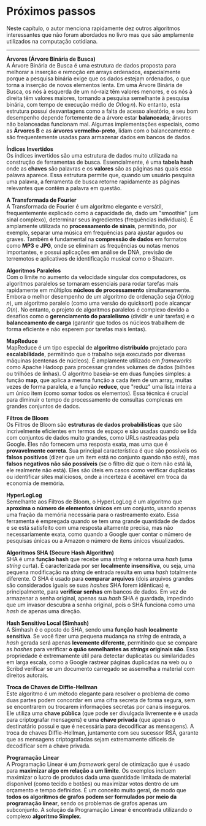 # Próximos passos

Neste capítulo, o autor menciona rapidamente dez outros algoritmos interessantes que não foram abordados no livro mas que são amplamente utilizados na computação cotidiana.

---

**Árvores (Árvore Binária de Busca)**   
A Árvore Binária de Busca é uma estrutura de dados proposta para melhorar a inserção e remoção em arrays ordenados, especialmente porque a pesquisa binária exige que os dados estejam ordenados, o que torna a inserção de novos elementos lenta. Em uma Árvore Binária de Busca, os nós à esquerda de um nó-raiz têm valores menores, e os nós à direita têm valores maiores, tornando a pesquisa semelhante à pesquisa binária, com tempo de execução médio de $O(\log n)$. No entanto, esta estrutura possui desvantagens como a falta de acesso aleatório, e seu bom desempenho depende fortemente de a árvore estar **balanceada**; árvores não balanceadas funcionam mal. Algumas implementações especiais, como as **Árvores B** e as **árvores vermelho-preto**, lidam com o balanceamento e são frequentemente usadas para armazenar dados em bancos de dados.

**Índices Invertidos**   
Os índices invertidos são uma estrutura de dados muito utilizada na construção de ferramentas de busca. Essencialmente, é uma **tabela hash** onde as **chaves** são palavras e os **valores** são as páginas nas quais essa palavra aparece. Essa estrutura permite que, quando um usuário pesquisa uma palavra, a ferramenta de busca retorne rapidamente as páginas relevantes que contêm a palavra em questão.

**A Transformada de Fourier**   
A Transformada de Fourier é um algoritmo elegante e versátil, frequentemente explicado como a capacidade de, dado um "smoothie" (um sinal complexo), determinar seus ingredientes (frequências individuais). É amplamente utilizada no **processamento de sinais**, permitindo, por exemplo, separar uma música em frequências para ajustar agudos ou graves. Também é fundamental na **compressão de dados** em formatos como **MP3** e **JPG**, onde se eliminam as frequências ou notas menos importantes, e possui aplicações em análise de DNA, previsão de terremotos e aplicativos de identificação musical como o Shazam.

**Algoritmos Paralelos**   
Com o limite no aumento da velocidade singular dos computadores, os algoritmos paralelos se tornaram essenciais para rodar tarefas mais rapidamente em múltiplos **núcleos de processamento** simultaneamente. Embora o melhor desempenho de um algoritmo de ordenação seja $O(n \log n)$, um algoritmo paralelo (como uma versão do quicksort) pode alcançar $O(n)$. No entanto, o projeto de algoritmos paralelos é complexo devido a desafios como o **gerenciamento do paralelismo** (dividir e unir tarefas) e o **balanceamento de carga** (garantir que todos os núcleos trabalhem de forma eficiente e não esperem por tarefas mais lentas).

**MapReduce**   
MapReduce é um tipo especial de **algoritmo distribuído** projetado para **escalabilidade**, permitindo que o trabalho seja executado por diversas máquinas (centenas de núcleos). É amplamente utilizado em *frameworks* como Apache Hadoop para processar grandes volumes de dados (bilhões ou trilhões de linhas). O algoritmo baseia-se em duas funções simples: a função **map**, que aplica a mesma função a cada item de um array, muitas vezes de forma paralela, e a função **reduce**, que "reduz" uma lista inteira a um único item (como somar todos os elementos). Essa técnica é crucial para diminuir o tempo de processamento de consultas complexas em grandes conjuntos de dados.

**Filtros de Bloom**   
Os Filtros de Bloom são **estruturas de dados probabilísticas** que são incrivelmente eficientes em termos de espaço e são usadas quando se lida com conjuntos de dados muito grandes, como URLs rastreadas pela Google. Eles não fornecem uma resposta exata, mas uma que é **provavelmente correta**. Sua principal característica é que são possíveis os **falsos positivos** (dizer que um item está no conjunto quando não está), mas **falsos negativos não são possíveis** (se o filtro diz que o item não está lá, ele realmente não está). Eles são úteis em casos como verificar duplicatas ou identificar sites maliciosos, onde a incerteza é aceitável em troca da economia de memória.

**HyperLogLog**   
Semelhante aos Filtros de Bloom, o HyperLogLog é um algoritmo que **aproxima o número de elementos únicos** em um conjunto, usando apenas uma fração da memória necessária para o rastreamento exato. Essa ferramenta é empregada quando se tem uma grande quantidade de dados e se está satisfeito com uma resposta altamente precisa, mas não necessariamente exata, como quando a Google quer contar o número de pesquisas únicas ou a Amazon o número de itens únicos visualizados.

**Algoritmos SHA (Secure Hash Algorithm)**   
SHA é uma **função hash** que recebe uma *string* e retorna uma *hash* (uma *string* curta). É caracterizada por ser **localmente insensitiva**, ou seja, uma pequena modificação na *string* de entrada resulta em uma *hash* totalmente diferente. O SHA é usado para **comparar arquivos** (dois arquivos grandes são considerados iguais se suas *hashes* SHA forem idênticas) e, principalmente, para **verificar senhas** em bancos de dados. Em vez de armazenar a senha original, apenas sua *hash* SHA é guardada, impedindo que um invasor descubra a senha original, pois o SHA funciona como uma *hash* de apenas uma direção.

**Hash Sensitivo Local (Simhash)**   
A Simhash é o oposto do SHA, sendo uma **função hash localmente sensitiva**. Se você fizer uma pequena mudança na *string* de entrada, a *hash* gerada será apenas **levemente diferente**, permitindo que se compare as *hashes* para verificar **o quão semelhantes as *strings* originais são**. Essa propriedade é extremamente útil para detectar duplicatas ou similaridades em larga escala, como a Google rastrear páginas duplicadas na web ou o Scribd verificar se um documento carregado se assemelha a material com direitos autorais.

**Troca de Chaves de Diffie-Hellman**   
Este algoritmo é um método elegante para resolver o problema de como duas partes podem concordar em uma cifra secreta de forma segura, sem se encontrarem ou trocarem informações secretas por canais inseguros. Ele utiliza uma **chave pública** (que pode ser divulgada livremente e é usada para criptografar mensagens) e uma **chave privada** (que apenas o destinatário possui e que é necessária para decodificar as mensagens). A troca de chaves Diffie-Hellman, juntamente com seu sucessor RSA, garante que as mensagens criptografadas sejam extremamente difíceis de decodificar sem a chave privada.

**Programação Linear**   
A Programação Linear é um *framework* geral de otimização que é usado para **maximizar algo em relação a um limite**. Os exemplos incluem maximizar o lucro de produtos dada uma quantidade limitada de material disponível (como tecido e botões) ou maximizar votos dentro de um orçamento e tempo definidos. É um conceito muito geral, de modo que **todos os algoritmos de grafos podem ser formulados por meio da programação linear**, sendo os problemas de grafos apenas um subconjunto. A solução da Programação Linear é encontrada utilizando o complexo **algoritmo Simplex**.